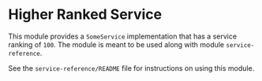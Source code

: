 # Higher Ranked Service

This module provides a `SomeService` implementation that has a service ranking of `100`. The module is meant to be used along with module `service-reference`.

See the `service-reference/README` file for instructions on using this module.